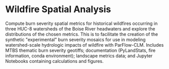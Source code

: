 # Wildfire Spatial Analysis

Compute burn severity spatial metrics for historical wildfires occurring in three HUC-8 watersheds of the Boise River headwaters and explore the distributions of the chosen metrics.  This is to facilitate the creation of the synthetic "experimental" burn severity mosaics for use in modeling watershed-scale hydrologic impacts of wildfire with ParFlow-CLM.  Includes MTBS thematic burn severity geotiffs; documentation (PyLandStats, fire information, conda environment); landscape metrics data; and Jupyter Notebooks containing calculations and figures.

